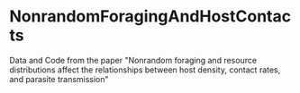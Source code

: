 # NonrandomForagingAndHostContacts
Data and Code from the paper "Nonrandom foraging and resource distributions affect the relationships between host density, contact rates, and parasite transmission"
